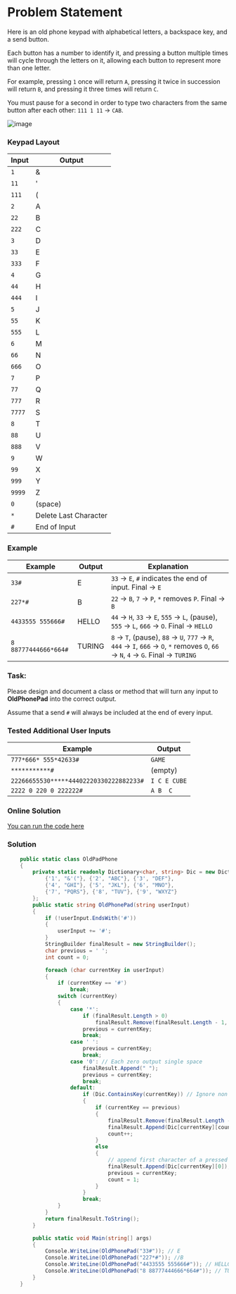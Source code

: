 ﻿# Problem Statement
Here is an old phone keypad with alphabetical letters, a backspace key, and a send button.

Each button has a number to identify it, and pressing a button multiple times will cycle through the letters on it, allowing each button to represent more than one letter.

For example, pressing `1` once will return `A`, pressing it twice in succession will return `B`, and pressing it three times will return `C`.

You must pause for a second in order to type two characters from the same button after each other: `111 1 11` -> `CAB`.

![image](https://github.com/user-attachments/assets/ed671ade-00b6-4ad3-920c-fb7b4d955d85)




### Keypad Layout

| Input  | Output                |
|--------|-----------------------|
| `1`    | &                     |
| `11`   | '                     |
| `111`  | (                     |
| `2`    | A                     |
| `22`   | B                     |
| `222`  | C                     |
| `3`    | D                     |
| `33`   | E                     |
| `333`  | F                     |
| `4`    | G                     |
| `44`   | H                     |
| `444`  | I                     |
| `5`    | J                     |
| `55`   | K                     |
| `555`  | L                     |
| `6`    | M                     |
| `66`   | N                     |
| `666`  | O                     |
| `7`    | P                     |
| `77`   | Q                     |
| `777`  | R                     |
| `7777` | S                     |
| `8`    | T                     |
| `88`   | U                     |
| `888`  | V                     |
| `9`    | W                     |
| `99`   | X                     |
| `999`  | Y                     |
| `9999` | Z                     |
| `0`    | (space)               |
| `*`    | Delete Last Character |
| `#`    | End of Input          |



### Example

| Example                       | Output   | Explanation                                                                 |
|-------------------------------|----------|-----------------------------------------------------------------------------|
| `33#`                         | E        | `33` -> `E`, `#` indicates the end of input. Final -> `E`                  |
| `227*#`                       | B        | `22` -> `B`, `7` -> `P`, `*` removes `P`. Final -> `B`                     |
| `4433555 555666#`             | HELLO    | `44` -> `H`, `33` -> `E`, `555` -> `L`, (pause), `555` -> `L`, `666` -> `O`. Final -> `HELLO` |
| `8 88777444666*664#`          | TURING   | `8` -> `T`, (pause), `88` -> `U`, `777` -> `R`, `444` -> `I`, `666` -> `O`, `*` removes `O`, `66` -> `N`, `4` -> `G`. Final -> `TURING` |

### Task:

Please design and document a class or method that will turn any input to **OldPhonePad** into the correct output.

Assume that a send `#` will always be included at the end of every input.

### Tested Additional User Inputs 
| **Example**                         | **Output**   |  
|-------------------------------------|--------------|  
| `777*666* 555*42633#`               | `GAME`       |  
| `***********#`                      | (empty)      |  
| `22266655530*****44402220330222882233#` | `I C E CUBE` |  
| `2222 0 220 0 222222#`             | `A B  C`     |  

### Online Solution 
[You can run the code here](https://dotnetfiddle.net/Dsu2bx)
### Solution 
```csharp
    public static class OldPadPhone
    {
        private static readonly Dictionary<char, string> Dic = new Dictionary<char, string>() {
            {'1', "&'("}, {'2', "ABC"}, {'3', "DEF"},
            {'4', "GHI"}, {'5', "JKL"}, {'6', "MNO"},
            {'7', "PQRS"}, {'8', "TUV"}, {'9', "WXYZ"}
        };
        public static string OldPhonePad(string userInput)
        {
            if (!userInput.EndsWith('#'))
            {
                userInput += '#';
            }
            StringBuilder finalResult = new StringBuilder();
            char previous = ' ';
            int count = 0;

            foreach (char currentKey in userInput)
            {
                if (currentKey == '#')
                    break;
                switch (currentKey)
                {
                    case '*':
                        if (finalResult.Length > 0)
                            finalResult.Remove(finalResult.Length - 1, 1); //Remove Last character
                        previous = currentKey;
                        break;
                    case ' ':
                        previous = currentKey;
                        break;
                    case '0': // Each zero output single space
                        finalResult.Append(" ");
                        previous = currentKey;
                        break;
                    default:
                        if (Dic.ContainsKey(currentKey)) // Ignore non dictionary characters
                        {
                            if (currentKey == previous)
                            {
                                finalResult.Remove(finalResult.Length - 1, 1); //Remove last outdated count of character
                                finalResult.Append(Dic[currentKey][count % Dic[currentKey].Length]); // Append with latest count of character 
                                count++;
                            }
                            else
                            {
                                // append first character of a pressed keypad 
                                finalResult.Append(Dic[currentKey][0]);
                                previous = currentKey;
                                count = 1;
                            }
                        } 
                        break;
                }
            }
            return finalResult.ToString();
        }

        public static void Main(string[] args)
        {
            Console.WriteLine(OldPhonePad("33#")); // E
            Console.WriteLine(OldPhonePad("227*#")); //B
            Console.WriteLine(OldPhonePad("4433555 555666#")); // HELLO
            Console.WriteLine(OldPhonePad("8 88777444666*664#")); // TURING 
        }
    }

````
